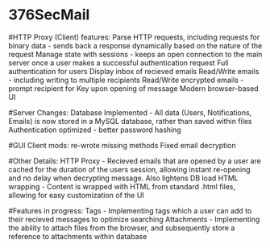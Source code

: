 # 376SecMail


#HTTP Proxy (Client) features:
	Parse HTTP requests, including requests for binary data - sends back a response dynamically based on the nature of the request
	Manage state with sessions - keeps an open connection to the main server once a user makes a successful authentication request
	Full authentication for users
	Display inbox of recieved emails
	Read/Write emails - including writing to multiple recipients
	Read/Write encrypted emails - prompt recipient for Key upon opening of message
	Modern browser-based UI

#Server Changes:
	Database Implemented - All data (Users, Notifications, Emails) is now stored in a MySQL database, rather than saved within files
	Authentication optimized - better password hashing

#GUI Client mods:
	re-wrote missing methods
	Fixed email decryption

#Other Details:
	HTTP Proxy - Recieved emails that are opened by a user are cached for the duration of the users session, allowing instant re-opening and no delay when decrypting message. Also lightens DB load
	HTML wrapping - Content is wrapped with HTML from standard .html files, allowing for easy customization of the UI


#Features in progress:
	Tags - Implementing tags which a user can add to their recieved messages to optimize searching
	Attachments - Implementing the ability to attach files from the browser, and subsequently store a reference to attachments within database
